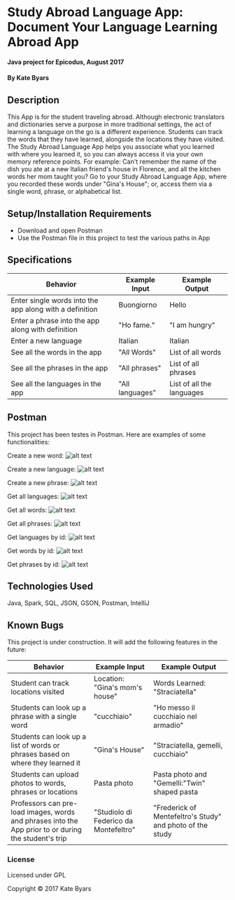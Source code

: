 # Study Abroad Language App: Document Your Language Learning Abroad App

#### Java project for Epicodus, August 2017

#### By Kate Byars

## Description
This App is for the student traveling abroad. Although electronic translators and dictionaries serve a purpose in more traditional settings, the act of learning a language on the go is a different experience. Students can track the words that they have learned, alongside the locations they have visited. The Study Abroad Language App helps you associate what you learned with where you learned it, so you can always access it via your own memory reference points. For example: Can't remember the name of the dish you ate at a new Italian friend's house in Florence, and all the kitchen words her mom taught you? Go to your Study Abroad Language App, where you recorded these words under "Gina's House"; or, access them via a single word, phrase, or alphabetical list.

## Setup/Installation Requirements

* Download and open Postman
* Use the Postman file in this project to test the various paths in App

## Specifications

| Behavior | Example Input | Example Output |
| ------------- | ------------- | ------------- |
|Enter single words into the app along with a definition| Buongiorno | Hello |
|Enter a phrase into the app along with definition|"Ho fame."|"I am hungry"|
|Enter a new language|Italian|Italian|
|See all the words in the app|"All Words"|List of all words|
|See all the phrases in the app  |"All phrases"|List of all phrases|
|See all the languages in the app|"All languages"|List of all the languages|

## Postman
This project has been testes in Postman. Here are examples of some functionalities:

Create a new word:
![alt text](http://github.com/katebyars/new-project/master/src/main/resources/public.images/postnewword.png)

Create a new language:
![alt text](http://github.com/katebyars/new-project/master/src/main/resources/public.images/postnewlanguage.png)

Create a new phrase:
![alt text](new-project/src/main/resources/public/images/addNewPhrase.png)

Get all languages:
![alt text](http://github.com/katebyars/new-project/master/src/main/resources/public.images/public.images/getAllLanguages.png)

Get all words:
![alt text](http://github.com/katebyars/new-project/master/src/main/resources/public.images/public.images/getAllWords.png)

Get all phrases:
![alt text](http://github.com/katebyars/new-project/master/src/main/resources/public.images/public.images/getAllPhrases.png)

Get languages by id:
![alt text](http://github.com/katebyars/new-project/master/src/main/resources/public.images/public.images/getLanguagesById.png)

Get words by id:
![alt text](http://github.com/katebyars/new-project/master/src/main/resources/public.images/public.images/getWordsById.png)


Get phrases by id:
![alt text](http://github.com/katebyars/new-project/master/src/main/resources/public.images/public.images/getPhrasesById.png)


## Technologies Used

Java, Spark, SQL, JSON, GSON, Postman, IntelliJ

## Known Bugs

This project is under construction. It will add the following features in the future:

| Behavior | Example Input | Example Output |
| ------------- | ------------- | ------------- |
|Student can track locations visited|Location: "Gina's mom's house"|Words Learned: "Straciatella"|
|Students can look up a phrase with a single word|"cucchiaio"|"Ho messo il cucchiaio nel armadio"|
|Students can look up a list of words or phrases based on where they learned it|"Gina's House"|"Straciatella, gemelli, cucchiaio"|
|Students can upload photos to words, phrases or locations|Pasta photo| Pasta photo and "Gemelli:"Twin" shaped pasta|
|Professors can pre-load images, words and phrases into the App prior to or during the student's trip|"Studiolo di Federico da Montefeltro" |"Frederick of Mentefeltro's Study" and photo of the study|


### License

Licensed under GPL

Copyright &copy; 2017 Kate Byars